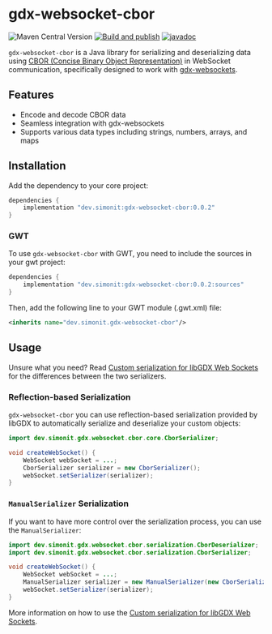 # gdx-websocket-cbor

![Maven Central Version](https://img.shields.io/maven-central/v/dev.simonit/gdx-websocket-cbor)
[![Build and publish](https://github.com/SimonIT/gdx-cbor/actions/workflows/build-and-publish.yml/badge.svg)](https://github.com/SimonIT/gdx-cbor/actions/workflows/build-and-publish.yml)
[![javadoc](https://javadoc.io/badge2/dev.simonit/gdx-cbor/javadoc.svg)](https://javadoc.io/doc/dev.simonit/gdx-websocket-cbor)

`gdx-websocket-cbor` is a Java library for serializing and deserializing data using [CBOR (Concise Binary Object Representation)](https://cbor.io) in WebSocket communication, specifically designed to work with [gdx-websockets](https://github.com/MrStahlfelge/gdx-websockets).

## Features

- Encode and decode CBOR data
- Seamless integration with gdx-websockets
- Supports various data types including strings, numbers, arrays, and maps

## Installation

Add the dependency to your core project:

```groovy
dependencies {
    implementation "dev.simonit:gdx-websocket-cbor:0.0.2"
}
```

### GWT

To use `gdx-websocket-cbor` with GWT, you need to include the sources in your gwt project:

```groovy
dependencies {
    implementation "dev.simonit:gdx-websocket-cbor:0.0.2:sources"
}
```

Then, add the following line to your GWT module (.gwt.xml) file:

```xml
<inherits name="dev.simonit.gdx-websocket-cbor"/>
```

## Usage

Unsure what you need? Read [Custom serialization for libGDX Web Sockets](https://github.com/MrStahlfelge/gdx-websockets/blob/master/serialization/README.md) for the differences between the two serializers.

### Reflection-based Serialization

`gdx-websocket-cbor` you can use reflection-based serialization provided by libGDX to automatically serialize and deserialize your custom objects:

```java
import dev.simonit.gdx.websocket.cbor.core.CborSerializer;

void createWebSocket() {
	WebSocket webSocket = ...;
	CborSerializer serializer = new CborSerializer();
	webSocket.setSerializer(serializer);
}
```

### `ManualSerializer` Serialization

If you want to have more control over the serialization process, you can use the `ManualSerializer`:

```java
import dev.simonit.gdx.websocket.cbor.serialization.CborDeserializer;
import dev.simonit.gdx.websocket.cbor.serialization.CborSerializer;

void createWebSocket() {
	WebSocket webSocket = ...;
	ManualSerializer serializer = new ManualSerializer(new CborSerializer(), new CborDeserializer());
	webSocket.setSerializer(serializer);
}
```

More information on how to use the [Custom serialization for libGDX Web Sockets](https://github.com/MrStahlfelge/gdx-websockets/blob/master/serialization/README.md).
